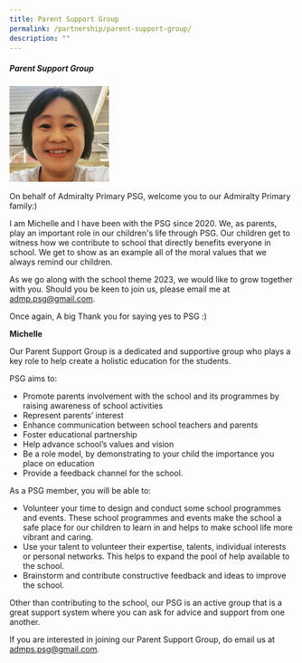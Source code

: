 ```yaml
---
title: Parent Support Group
permalink: /partnership/parent-support-group/
description: ""
---
```

##### Parent Support Group

<img alt="PSG Chairperson Michelle" src="/images/psg_chairperson.jpg" style="width:35%">

On behalf of&nbsp;Admiralty Primary PSG, welcome you to&nbsp;our Admiralty Primary family:)

I am Michelle and I have been with the PSG since 2020.
We, as parents, play an important role in our children's life through PSG. Our children get to witness how we contribute to school that directly benefits everyone in school. We get to show as an example all of the moral values that we always remind our children.

As we go along with the school theme 2023, we would like to grow together with you. Should you be keen to join us, please email me at admp.psg@gmail.com.

Once again, A big Thank you for saying yes to PSG :)

<b>Michelle</b>

Our Parent Support Group is a dedicated and supportive group who plays a key role to help create a holistic education for the students.

PSG aims to:

- Promote parents involvement with the school and its programmes by raising awareness of school activities
- Represent parents’ interest
- Enhance communication between school teachers and parents
- Foster educational partnership
- Help advance school’s values and vision
- Be a role model, by demonstrating to your child the importance you place on education
- Provide a feedback channel for the school.

As a PSG member, you will be able to:

- Volunteer your time to design and conduct some school programmes and events. These school programmes and events make the school a safe place for our children to learn in and helps to make school life more vibrant and caring.
- Use your talent to volunteer their expertise, talents, individual interests or personal networks. This helps to expand the pool of help available to the school.
- Brainstorm and contribute constructive feedback and ideas to improve the school.

Other than contributing to the school, our PSG is an active group that is a great support system where you can ask for advice and support from one another.

If you are interested in joining our Parent Support Group, do email us at admps.psg@gmail.com.
